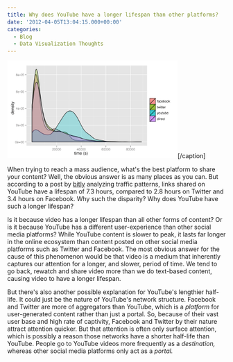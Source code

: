 ```yaml
---
title: Why does YouTube have a longer lifespan than other platforms?
date: '2012-04-05T13:04:15.000+00:00'
categories:
  - Blog
  - Data Visualization Thoughts
---
```


<a href="/assets/halflife_density-1.png"><img class=" wp-image-2177 " title="halflife_density-1" src="/assets/halflife_density-1.png" alt="" width="393" height="225" /></a>[/caption]

When trying to reach a mass audience, what's the best platform to share your content? Well, the obvious answer is as many places as you can. But according to a post by <a href="http://blog.bitly.com/post/9887686919/you-just-shared-a-link-how-long-will-people-pay">bitly</a> analyzing traffic patterns, links shared on YouTube have a lifespan of 7.3 hours, compared to 2.8 hours on Twitter and 3.4 hours on Facebook. Why such the disparity? Why does YouTube have such a longer lifespan?

Is it because video has a longer lifespan than all other forms of content? Or is it because YouTube has a different user-experience than other social media platforms? While YouTube content is slower to peak, it lasts far longer in the online ecosystem than content posted on other social media platforms such as Twitter and Facebook. The most obvious answer for the cause of this phenomenon would be that video is a medium that inherently captures our attention for a longer, and slower, period of time. We tend to go back, rewatch and share video more than we do text-based content, causing video to have a longer lifespan.

But there's also another possible explanation for YouTube's lengthier half-life. It could just be the nature of YouTube's network structure. Facebook and Twitter are more of aggregators than YouTube, which is a *platform* for user-generated content rather than just a portal. So, because of their vast user base and high rate of captivity, Facebook and Twitter by their nature attract attention quicker. But that attention is often only surface attention, which is possibly a reason those networks have a shorter half-life than YouTube. People go to YouTube videos more frequently as a *destination,* whereas other social media platforms only act as a *portal.*
